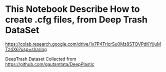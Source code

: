 # This Notebook Describe How to create .cfg files, from Deep Trash DataSet

https://colab.research.google.com/drive/1v7P4TrIcrSu0Mz8STOVPdKYjjuMTz4X6?usp=sharing

DeepTrash Dataset Collected from https://github.com/gautamtata/DeepPlastic 
